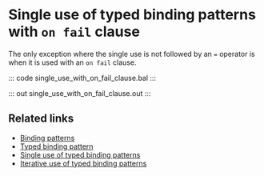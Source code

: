 # Single use of typed binding patterns with `on fail` clause

The only exception where the single use is not followed by an `=` operator is when it is used with an `on fail` clause.

::: code single_use_with_on_fail_clause.bal :::

::: out single_use_with_on_fail_clause.out :::

## Related links
- [Binding patterns](/learn/by-example/binding-patterns/)
- [Typed binding pattern](/learn/by-example/typed-binding-pattern/)
- [Single use of typed binding patterns](/learn/by-example/single-use-of-typed-binding/)
- [Iterative use of typed binding patterns](/learn/by-example/iterative-use-of-typed-binding/)
